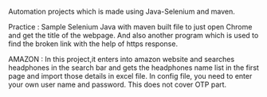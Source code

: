   Automation projects which is made using Java-Selenium and maven.
  
  Practice : Sample Selenium Java with maven built file to just open Chrome and get the title of the webpage.
             And also another program which is used to find the broken link with the help of https response. 
  
  
  AMAZON : In this project,it enters into amazon website and searches headphones in the search bar and gets the headphones name list in the first page and import those details in excel file. In config file, you need to enter your own user name and password. This does not cover OTP part.
